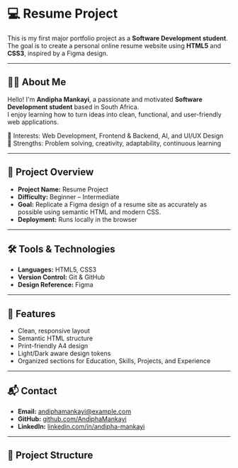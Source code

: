 # 💻 Resume Project  

This is my first major portfolio project as a **Software Development student**.  
The goal is to create a personal online resume website using **HTML5** and **CSS3**, inspired by a Figma design.  

---

## 👨‍💻 About Me

Hello! I'm **Andipha Mankayi**, a passionate and motivated **Software Development student** based in South Africa.  
I enjoy learning how to turn ideas into clean, functional, and user-friendly web applications.  

🔹 Interests: Web Development, Frontend & Backend, AI, and UI/UX Design  
🔹 Strengths: Problem solving, creativity, adaptability, continuous learning  

---

## 📌 Project Overview  
- **Project Name:** Resume Project  
- **Difficulty:** Beginner – Intermediate  
- **Goal:** Replicate a Figma design of a resume site as accurately as possible using semantic HTML and modern CSS.  
- **Deployment:** Runs locally in the browser  

---

## 🛠️ Tools & Technologies  
- **Languages:** HTML5, CSS3  
- **Version Control:** Git & GitHub  
- **Design Reference:** Figma
- ---

## 🎯 Features  
- Clean, responsive layout  
- Semantic HTML structure  
- Print-friendly A4 design  
- Light/Dark aware design tokens  
- Organized sections for Education, Skills, Projects, and Experience  

---

## 📬 Contact

- **Email:** andiphamankayi@example.com  
- **GitHub:** [github.com/AndiphaMankayi](https://github.com/AndiphaMankayi)  
- **LinkedIn:** [linkedin.com/in/andipha-mankayi](https://linkedin.com/in/andipha-mankayi)  

---

## 📂 Project Structure 
